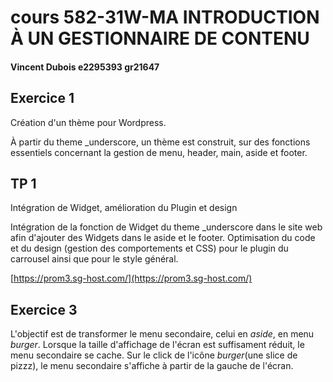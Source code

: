 # cours 582-31W-MA INTRODUCTION À UN GESTIONNAIRE DE CONTENU
#### Vincent Dubois e2295393 gr21647

## Exercice 1 
Création d'un thème pour Wordpress.

À partir du theme _underscore, un thème est construit, sur des fonctions essentiels concernant la gestion de menu, header, main, aside et footer.

## TP 1
Intégration de Widget, amélioration du Plugin et design

Intégration de la fonction de Widget du theme _underscore dans le site web afin d'ajouter des Widgets dans le aside et le footer.
Optimisation du code et du design (gestion des comportements et CSS) pour le plugin du carrousel ainsi que pour le style général.

[https://prom3.sg-host.com/](https://prom3.sg-host.com/)

## Exercice 3
L'objectif est de transformer le menu secondaire, celui en *aside*, en menu *burger*. 
Lorsque la taille d'affichage de l'écran est suffisament réduit, le menu secondaire se cache.
Sur le click de l'icône *burger*(une slice de pizzz), le menu secondaire s'affiche à partir de la gauche de l'écran. 